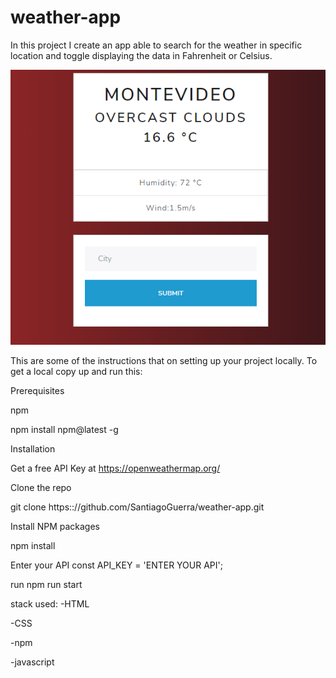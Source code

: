 # weather-app
In this project I  create an app able to search for the weather in specific location and toggle displaying the data in Fahrenheit or Celsius.

<img src= "images/screenshot.png">



This are some of the instructions that on setting up your project locally. To get a local copy up and run this:

Prerequisites

npm

npm install npm@latest -g

Installation

Get a free API Key at https://openweathermap.org/

Clone the repo

git clone https:://github.com/SantiagoGuerra/weather-app.git

Install NPM packages

npm install

Enter your API
const API_KEY = 'ENTER YOUR API';

run npm run start

stack used:
-HTML

-CSS

-npm

-javascript
